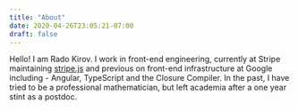 ```yaml
---
title: "About"
date: 2020-04-26T23:05:21-07:00
draft: false 
---
```


Hello! I am Rado Kirov. I work in front-end engineering, currently at Stripe maintaining [stripe.js](https://docs.stripe.com/js) and previous on front-end infrastructure at Google including - Angular, TypeScript and the
Closure Compiler. In the past, I have tried to be a professional mathematician,
but left academia after a one year stint as a postdoc.
